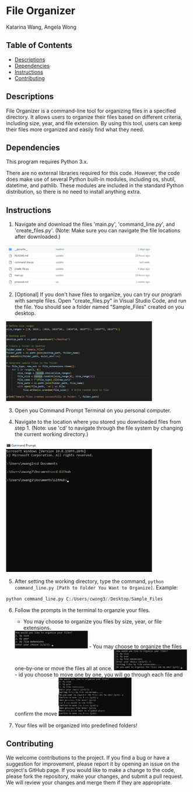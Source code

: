 # File Organizer
Katarina Wang, Angela Wong

## Table of Contents
- [Descriptions](#descriptions)
- [Dependencies](#dependencies)
- [Instructions](#instructions)
- [Contributing](#contributing)
 
## Descriptions
File Organizer is a command-line tool for organizing files in a specified directory. It allows users to organize their files based on different criteria, including size, year, and file extension. By using this tool, users can keep their files more organized and easily find what they need.

## Dependencies
This program requires Python 3.x.

There are no external libraries required for this code. However, the code does make use of several Python built-in modules, including os, shutil, datetime, and pathlib. These modules are included in the standard Python distribution, so there is no need to install anything extra.

## Instructions
1. Navigate and download the files 'main.py', 'command_line.py', and 'create_files.py'.
(Note: Make sure you can navigate the file locations after downloaded.)
<!-- ![step1](image\Step1.png) --> 
<img src="image\Step1.png" width="400"/>

2. [Optional] If you don't have files to organize, you can try our program with sample files. Open "create_files.py" in Visual Studio Code, and run the file. You should see a folder named "Sample_Files" created on you desktop. 
<!-- ![step2](image\Optional_Step2.png) --> 
<img src="image\Optional_Step2.png" width="400"/>

3. Open you Command Prompt Terminal on you personal computer.

4. Navigate to the location where you stored you downloaded files from step 1. 
(Note: use 'cd' to navigate through the file system by changing the current working directory.)
<!-- ![step4](image\step4.png) --> 
<img src="image\step4.png" width="400"/>

5. After setting the working directory, type the command, `python command_line.py [Path to Folder You Want to Organize]`.
Example: 
```Python
python command_line.py C:/Users/cwong3//Desktop/Sample_Files
```

6. Follow the prompts in the terminal to organzie your files.
    - You may choose to organize you files by size, year, or file extensions.
    <!-- ![step4](image\how_to_organize_step.png) --> 
    <img src="image\how_to_organize_step.png" width="200"/>
    - You may choose to organize the files one-by-one or move the files all at once. 
    <!-- ![step4](image\one_by_one.png) --> 
    <img src="image\one_by_one.png" width="200"/>
    - id you choose to move one by one, you will go through each file and confirm the move
    <!-- ![step4](image\undoandconfirm.png) --> 
    <img src="image\undoandconfirm.png" width="200"/>

7. Your files will be organized into predefined folders!


## Contributing
We welcome contributions to the project. If you find a bug or have a suggestion for improvement, please report it by opening an issue on the project's GitHub page. If you would like to make a change to the code, please fork the repository, make your changes, and submit a pull request. We will review your changes and merge them if they are appropriate.
 
